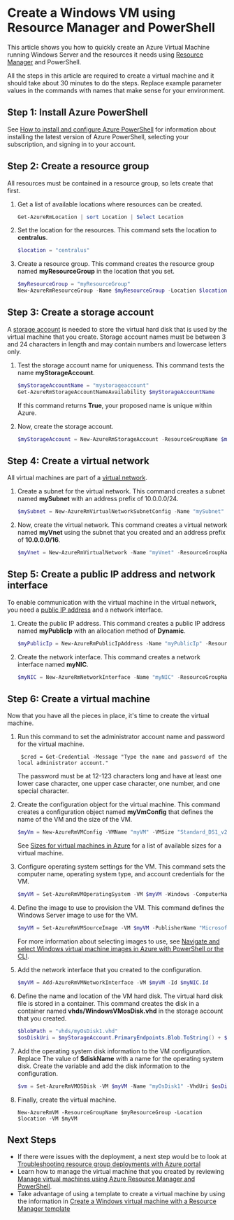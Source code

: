 <properties
	pageTitle="Create an Azure VM using PowerShell | Microsoft Azure"
	description="Use Azure PowerShell and Azure Resource Manager to easily create a new VM running Windows Server."
	services="virtual-machines-windows"
	documentationCenter=""
	authors="davidmu1"
	manager="timlt"
	editor=""
	tags="azure-resource-manager"/>

<tags
	ms.service="virtual-machines-windows"
	ms.workload="na"
	ms.tgt_pltfrm="na"
	ms.devlang="na"
	ms.topic="get-started-article"
	ms.date="10/21/2016"
	ms.author="davidmu"/>

# Create a Windows VM using Resource Manager and PowerShell

This article shows you how to quickly create an Azure Virtual Machine running Windows Server and the resources it needs using [Resource Manager](../azure-resource-manager/resource-group-overview.md) and PowerShell. 

All the steps in this article are required to create a virtual machine and it should take about 30 minutes to do the steps. Replace example parameter values in the commands with names that make sense for your environment.

## Step 1: Install Azure PowerShell

See [How to install and configure Azure PowerShell](../powershell-install-configure.md) for information about installing the latest version of Azure PowerShell, selecting your subscription, and signing in to your account.
        
## Step 2: Create a resource group

All resources must be contained in a resource group, so lets create that first.  

1. Get a list of available locations where resources can be created.

    ```powershell
    Get-AzureRmLocation | sort Location | Select Location
    ```

2. Set the location for the resources. This command sets the location to **centralus**.

    ```powershell
    $location = "centralus"
    ```
    
3. Create a resource group. This command creates the resource group named **myResourceGroup** in the location that you set.

    ```powershell
    $myResourceGroup = "myResourceGroup"
    New-AzureRmResourceGroup -Name $myResourceGroup -Location $location
    ```
    
## Step 3: Create a storage account

A [storage account](../storage/storage-introduction.md) is needed to store the virtual hard disk that is used by the virtual machine that you create. Storage account names must be between 3 and 24 characters in length and may contain numbers and lowercase letters only.

1. Test the storage account name for uniqueness. This command tests the name **myStorageAccount**.

    ```powershell
    $myStorageAccountName = "mystorageaccount"
    Get-AzureRmStorageAccountNameAvailability $myStorageAccountName
    ```
    
    If this command returns **True**, your proposed name is unique within Azure. 
    
2. Now, create the storage account.
    
    ```powershell    
    $myStorageAccount = New-AzureRmStorageAccount -ResourceGroupName $myResourceGroup -Name $myStorageAccountName -SkuName "Standard_LRS" -Kind "Storage" -Location $location
    ```
    
## Step 4: Create a virtual network

All virtual machines are part of a [virtual network](../virtual-network/virtual-networks-overview.md).

1. Create a subnet for the virtual network. This command creates a subnet named **mySubnet** with an address prefix of 10.0.0.0/24.
    	
    ```powershell
    $mySubnet = New-AzureRmVirtualNetworkSubnetConfig -Name "mySubnet" -AddressPrefix 10.0.0.0/24
    ```
    
2. Now, create the virtual network. This command creates a virtual network named **myVnet** using the subnet that you created and an address prefix of **10.0.0.0/16**.

    ```powershell
    $myVnet = New-AzureRmVirtualNetwork -Name "myVnet" -ResourceGroupName $myResourceGroup -Location $location -AddressPrefix 10.0.0.0/16 -Subnet $mySubnet
    ```
        
## Step 5: Create a public IP address and network interface

To enable communication with the virtual machine in the virtual network, you need a [public IP address](../virtual-network/virtual-network-ip-addresses-overview-arm.md) and a network interface.

1. Create the public IP address. This command creates a public IP address named **myPublicIp** with an allocation method of **Dynamic**.
 
    ```powershell
    $myPublicIp = New-AzureRmPublicIpAddress -Name "myPublicIp" -ResourceGroupName $myResourceGroup -Location $location -AllocationMethod Dynamic
    ```
        
2. Create the network interface. This command creates a network interface named **myNIC**.

    ```powershell
    $myNIC = New-AzureRmNetworkInterface -Name "myNIC" -ResourceGroupName $myResourceGroup -Location $location -SubnetId $myVnet.Subnets[0].Id -PublicIpAddressId $myPublicIp.Id
    ```
       
## Step 6: Create a virtual machine

Now that you have all the pieces in place, it's time to create the virtual machine.

1. Run this command to set the administrator account name and password for the virtual machine.

        $cred = Get-Credential -Message "Type the name and password of the local administrator account."
        
    The password must be at 12-123 characters long and have at least one lower case character, one upper case character, one number, and one special character. 
        
2. Create the configuration object for the virtual machine. This command creates a configuration object named **myVmConfig** that defines the name of the VM and the size of the VM.

    ```powershell
    $myVm = New-AzureRmVMConfig -VMName "myVM" -VMSize "Standard_DS1_v2"
    ```
     
    See [Sizes for virtual machines in Azure](virtual-machines-windows-sizes.md) for a list of available sizes for a virtual machine.
    
3. Configure operating system settings for the VM. This command sets the computer name, operating system type, and account credentials for the VM.

    ```powershell
    $myVM = Set-AzureRmVMOperatingSystem -VM $myVM -Windows -ComputerName "myVM" -Credential $cred -ProvisionVMAgent -EnableAutoUpdate
    ```
    
4. Define the image to use to provision the VM. This command defines the Windows Server image to use for the VM. 

    ```powershell
    $myVM = Set-AzureRmVMSourceImage -VM $myVM -PublisherName "MicrosoftWindowsServer" -Offer "WindowsServer" -Skus "2012-R2-Datacenter" -Version "latest"
    ```
        
    For more information about selecting images to use, see [Navigate and select Windows virtual machine images in Azure with PowerShell or the CLI](virtual-machines-windows-cli-ps-findimage.md).
        
5. Add the network interface that you created to the configuration.

    ```powershell
    $myVM = Add-AzureRmVMNetworkInterface -VM $myVM -Id $myNIC.Id
    ```
        
6. Define the name and location of the VM hard disk. The virtual hard disk file is stored in a container. This command creates the disk in a container named **vhds/WindowsVMosDisk.vhd** in the storage account that you created.

    ```powershell
    $blobPath = "vhds/myOsDisk1.vhd"
    $osDiskUri = $myStorageAccount.PrimaryEndpoints.Blob.ToString() + $blobPath
    ```
        
7. Add the operating system disk information to the VM configuration. Replace The value of **$diskName** with a name for the operating system disk. Create the variable and add the disk information to the configuration.
    
    ```powershell
    $vm = Set-AzureRmVMOSDisk -VM $myVM -Name "myOsDisk1" -VhdUri $osDiskUri -CreateOption fromImage
    ```
        
8. Finally, create the virtual machine.

    ```
    New-AzureRmVM -ResourceGroupName $myResourceGroup -Location $location -VM $myVM
    ```
                                  
## Next Steps

- If there were issues with the deployment, a next step would be to look at [Troubleshooting resource group deployments with Azure portal](../resource-manager-troubleshoot-deployments-portal.md)
- Learn how to manage the virtual machine that you created by reviewing [Manage virtual machines using Azure Resource Manager and PowerShell](virtual-machines-windows-ps-manage.md).
- Take advantage of using a template to create a virtual machine by using the information in [Create a Windows virtual machine with a Resource Manager template](virtual-machines-windows-ps-template.md)
